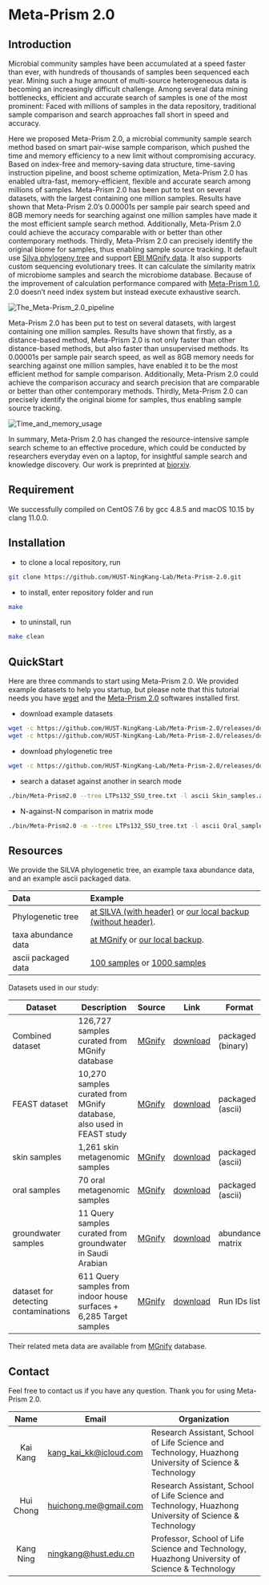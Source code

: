 # Meta-Prism 2.0
## Introduction
Microbial community samples have been accumulated at a speed faster than ever, with hundreds of thousands of samples been sequenced each year. Mining such a huge amount of multi-source heterogeneous data is becoming an increasingly difficult challenge. Among several data mining bottlenecks, efficient and accurate search of samples is one of the most prominent: Faced with millions of samples in the data repository, traditional sample comparison and search approaches fall short in speed and accuracy.

Here we proposed Meta-Prism 2.0, a microbial community sample search method based on smart pair-wise sample comparison, which pushed the time and memory efficiency to a new limit without compromising accuracy. Based on index-free and memory-saving data structure, time-saving instruction pipeline, and boost scheme optimization, Meta-Prism 2.0 has enabled ultra-fast, memory-efficient, flexible and accurate search among millions of samples. Meta-Prism 2.0 has been put to test on several datasets, with the largest containing one million samples. Results have shown that Meta-Prism 2.0’s 0.00001s per sample pair search speed and 8GB memory needs for searching against one million samples have made it the most efficient sample search method. Additionally, Meta-Prism 2.0 could achieve the accuracy comparable with or better than other contemporary methods. Thirdly, Meta-Prism 2.0 can precisely identify the original biome for samples, thus enabling sample source tracking. It default use [Silva phylogeny tree](https://www.arb-silva.de) and support [EBI MGnify data](https://www.ebi.ac.uk/metagenomics/). It also supports custom sequencing evolutionary trees. It can calculate the similarity matrix of microbiome samples and search the microbiome database. Because of the improvement of calculation performance compared with [Meta-Prism 1.0](https://github.com/HUST-NingKang-Lab/metaPrism), 2.0 doesn’t need index system but instead execute exhaustive search.

![The_Meta-Prism_2.0_pipeline](https://www.biorxiv.org/content/biorxiv/early/2020/11/20/2020.11.17.387811/F1.large.jpg?width=800&height=600&carousel=1)

Meta-Prism 2.0 has been put to test on several datasets, with largest containing one million samples. Results have shown that firstly, as a distance-based method, Meta-Prism 2.0 is not only faster than other distance-based methods, but also faster than unsupervised methods. Its 0.00001s per sample pair search speed, as well as 8GB memory needs for searching against one million samples, have enabled it to be the most efficient method for sample comparison. Additionally, Meta-Prism 2.0 could achieve the comparison accuracy and search precision that are comparable or better than other contemporary methods. Thirdly, Meta-Prism 2.0 can precisely identify the original biome for samples, thus enabling sample source tracking.

![Time_and_memory_usage](https://www.biorxiv.org/content/biorxiv/early/2020/11/20/2020.11.17.387811/F4.large.jpg?width=800&height=600&carousel=1)

In summary, Meta-Prism 2.0 has changed the resource-intensive sample search scheme to an effective procedure, which could be conducted by researchers everyday even on a laptop, for insightful sample search and knowledge discovery. Our work is preprinted at [biorxiv](https://www.biorxiv.org/content/10.1101/2020.11.17.387811v1).

## Requirement
We successfully compiled on CentOS 7.6 by gcc 4.8.5 and macOS 10.15 by clang 11.0.0.

## Installation

- to clone a local repository, run
```bash
git clone https://github.com/HUST-NingKang-Lab/Meta-Prism-2.0.git
```
- to install, enter repository folder and run
```bash
make
```

- to uninstall, run
```bash
make clean
```

## QuickStart
Here are three commands to start using Meta-Prism 2.0. We provided example datasets to help you startup, but please note that this tutorial needs you have [wget](https://www.gnu.org/software/wget/) and the [Meta-Prism 2.0](https://github.com/HUST-NingKang-Lab/Meta-Prism-2.0#Installation) softwares installed first.

- download example datasets
```bash
wget -c https://github.com/HUST-NingKang-Lab/Meta-Prism-2.0/releases/download/datas/Skin_samples.ascii_packaged.pdata
wget -c https://github.com/HUST-NingKang-Lab/Meta-Prism-2.0/releases/download/datas/Oral_samples.ascii_packaged.pdata
```

- download phylogenetic tree
```bash
wget -c https://github.com/HUST-NingKang-Lab/Meta-Prism-2.0/releases/download/datas/LTPs132_SSU_tree.txt
```

- search a dataset against another in search mode
```bash
./bin/Meta-Prism2.0 --tree LTPs132_SSU_tree.txt -l ascii Skin_samples.ascii_packaged.pdata -s ascii Oral_samples.ascii_packaged.pdata 5 -o Skin_against_Oral.txt
```

- N-against-N comparison in matrix mode
```bash
./bin/Meta-Prism2.0 -m --tree LTPs132_SSU_tree.txt -l ascii Oral_samples.ascii_packaged.pdata -o Oral_SimMatrix.txt
```

## Resources

We provide the SILVA phylogenetic tree, an example taxa abundance data, and an example ascii packaged data.

| Data                | Example                                                      |
| :------------------ | :----------------------------------------------------------- |
| Phylogenetic tree   | [at SILVA (with header)](https://www.arb-silva.de/fileadmin/silva_databases/living_tree/LTP_release_132/LTPs132_SSU_tree.newick)  or [our local backup (without header)](https://github.com/HUST-NingKang-Lab/Meta-Prism-2.0/releases/download/datas/LTPs132_SSU_tree.txt). |
| taxa abundance data | [at MGnify](https://www.ebi.ac.uk/metagenomics/api/v1/analyses/MGYA00001775/file/ERR358543_FASTQ_otu.tsv) or [our local backup](https://github.com/HUST-NingKang-Lab/Meta-Prism-2.0/releases/download/v1.0-with-data/MGYS00000337-ERR358543.tsv). |
| ascii packaged data | [100 samples](https://github.com/HUST-NingKang-Lab/Meta-Prism-2.0/releases/download/datas/100samples.ascii_packaged.pdata) or [1000 samples](https://github.com/HUST-NingKang-Lab/Meta-Prism-2.0/releases/download/datas/1000samples.ascii_packaged.pdata) |

Datasets used  in our study:

| Dataset                              | Description                                                  | Source                                        | Link                                                         | Format            |
| ------------------------------------ | ------------------------------------------------------------ | --------------------------------------------- | ------------------------------------------------------------ | ----------------- |
| Combined dataset                     | 126,727 samples curated from MGnify database                 | [MGnify](https://www.ebi.ac.uk/metagenomics/) | [download](https://github.com/HUST-NingKang-Lab/Meta-Prism-2.0/releases/download/datas/Full_Combined_data.binary_packaged.pdata.zip) | packaged (binary) |
| FEAST dataset                        | 10,270 samples curated from MGnify database, also used in FEAST study | [MGnify](https://www.ebi.ac.uk/metagenomics/) | [download](https://github.com/HUST-NingKang-Lab/Meta-Prism-2.0/releases/download/datas/FEAST_dataset.ascii_packaged.pdata) | packaged (ascii)  |
| skin samples                         | 1,261 skin metagenomic samples                               | [MGnify](https://www.ebi.ac.uk/metagenomics/) | [download](https://github.com/HUST-NingKang-Lab/Meta-Prism-2.0/releases/download/datas/Skin_samples.ascii_packaged.pdata) | packaged (ascii)  |
| oral samples                         | 70 oral metagenomic samples                                  | [MGnify](https://www.ebi.ac.uk/metagenomics/) | [download](https://github.com/HUST-NingKang-Lab/Meta-Prism-2.0/releases/download/datas/Oral_samples.ascii_packaged.pdata) | packaged (ascii)  |
| groundwater samples                  | 11 Query samples curated from groundwater in Saudi Arabian   | [MGnify](https://www.ebi.ac.uk/metagenomics/) | [download](https://www.ebi.ac.uk/metagenomics/api/v1/studies/MGYS00001601/pipelines/3.0/file/ERP010611_taxonomy_abundances_v3.0.tsv) | abundance matrix  |
| dataset for detecting contaminations | 611 Query samples from indoor house surfaces +<br />6,285 Target samples | [MGnify](https://www.ebi.ac.uk/metagenomics/) | [download](https://github.com/HUST-NingKang-Lab/Meta-Prism-2.0/releases/download/datas/contamination_study_related_RunIDs.txt) | Run IDs list      |

Their related meta data are available from [MGnify](https://www.ebi.ac.uk/metagenomics/) database.

## Contact

Feel free to contact us if you have any question. Thank you for using Meta-Prism 2.0.

   Name   |      Email      |      Organization
:--------:|-----------------|--------------------------------------------------------------------------------------------------------------------------------
Kai Kang |kang_kai_kk@icloud.com|Research Assistant, School of Life Science and Technology, Huazhong University of Science & Technology
Hui Chong|huichong.me@gmail.com|Research Assistant, School of Life Science and Technology, Huazhong University of Science & Technology
Kang Ning|ningkang@hust.edu.cn|Professor, School of Life Science and Technology, Huazhong University of Science & Technology
